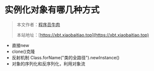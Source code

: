 # 实例化对象有哪几种方式

> 本文作者：[程序员牛肉](https://github.com/luoye6)
>
> 本站地址：[https://xbt.xiaobaitiao.top](https://xbt.xiaobaitiao.top)

- 直接new
- clone()克隆
- 反射机制 Class.forName("类的全路径").newInstance()
- 对象的序列化和反序列化，利用对象流